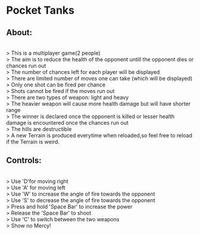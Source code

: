 # Pocket Tanks

## About:
<br>
> This is a multiplayer game(2 people)
<br>
> The aim is to reduce the health of the opponent untill the opponent dies or chances run out
<br>
> The number of chances left for each player will be displayed
<br>
> There are limited number of moves one can take (which will be displayed)
<br>
> Only one shot can be fired per chance
<br>
> Shots cannot be fired if the moves run out
<br>
> There are two types of weapon: light and heavy
<br>
> The heavier weapon will cause more health damage but will have shorter range
<br>
> The winner is declared once the opponent is killed or lesser health damage is encountered once the chances run out
<br>
> The hills are destructible
<br>
> A new Terrain is produced everytime when reloaded,so feel free to reload if the Terrain is weird.
<br>

## Controls:
<br>
> Use 'D'for moving right
<br>
> Use 'A' for moving left
<br>
> Use 'W' to increase the angle of fire towards the opponent
<br>
> Use 'S' to decrease the angle of fire towards the opponent
<br>
> Press and hold 'Space Bar' to increase the power
<br>
> Release the 'Space Bar' to shoot
<br>
> Use 'C' to switch between the two weapons
<br>
> Show no Mercy!
